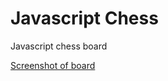 Javascript Chess
==========================

Javascript chess board

[Screenshot of board](/screenshot.png "Screenshot of board")

